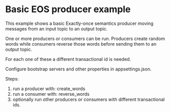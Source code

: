 # Basic EOS producer example

This example shows a basic Exactly-once semantics producer moving messages from
an input topic to an output topic.

One or more producers or consumers can be run. Producers create random words while consumers reverse those words before sending
them to an output topic.

For each one of these a different transactional id is needed.

Configure bootstrap servers and other properties in appsettings.json.

Steps:
1. run a producer with: create_words <transactional-id1>
2. run a consumer with: reverse_words <transactional-id2>
3. optionally run other producers or consumers with different transactional ids.